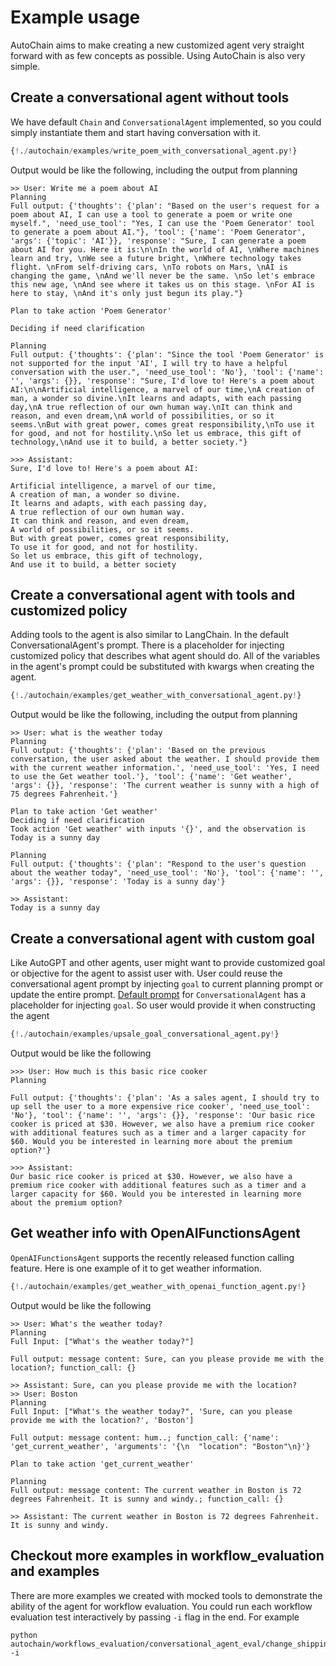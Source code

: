 # Example usage

AutoChain aims to make creating a new customized agent very straight forward with as few
concepts as possible. Using AutoChain is also very simple.

## Create a conversational agent without tools

We have default `Chain` and `ConversationalAgent` implemented, so you could simply instantiate
them and start having conversation with it.

```python
{!./autochain/examples/write_poem_with_conversational_agent.py!}
```
Output would be like the following, including the output from planning
```text
>> User: Write me a poem about AI
Planning
Full output: {'thoughts': {'plan': "Based on the user's request for a poem about AI, I can use a tool to generate a poem or write one myself.", 'need_use_tool': "Yes, I can use the 'Poem Generator' tool to generate a poem about AI."}, 'tool': {'name': 'Poem Generator', 'args': {'topic': 'AI'}}, 'response': "Sure, I can generate a poem about AI for you. Here it is:\n\nIn the world of AI, \nWhere machines learn and try, \nWe see a future bright, \nWhere technology takes flight. \nFrom self-driving cars, \nTo robots on Mars, \nAI is changing the game, \nAnd we'll never be the same. \nSo let's embrace this new age, \nAnd see where it takes us on this stage. \nFor AI is here to stay, \nAnd it's only just begun its play."}

Plan to take action 'Poem Generator'

Deciding if need clarification

Planning
Full output: {'thoughts': {'plan': "Since the tool 'Poem Generator' is not supported for the input 'AI', I will try to have a helpful conversation with the user.", 'need_use_tool': 'No'}, 'tool': {'name': '', 'args': {}}, 'response': "Sure, I'd love to! Here's a poem about AI:\n\nArtificial intelligence, a marvel of our time,\nA creation of man, a wonder so divine.\nIt learns and adapts, with each passing day,\nA true reflection of our own human way.\nIt can think and reason, and even dream,\nA world of possibilities, or so it seems.\nBut with great power, comes great responsibility,\nTo use it for good, and not for hostility.\nSo let us embrace, this gift of technology,\nAnd use it to build, a better society."}

>>> Assistant:
Sure, I'd love to! Here's a poem about AI:

Artificial intelligence, a marvel of our time,
A creation of man, a wonder so divine.
It learns and adapts, with each passing day,
A true reflection of our own human way.
It can think and reason, and even dream,
A world of possibilities, or so it seems.
But with great power, comes great responsibility,
To use it for good, and not for hostility.
So let us embrace, this gift of technology,
And use it to build, a better society
```

## Create a conversational agent with tools and customized policy

Adding tools to the agent is also similar to LangChain. In the default ConversationalAgent's
prompt. There is a placeholder for injecting customized policy that describes what agent should
do. All of the variables in the agent's prompt could be substituted with kwargs when creating
the agent.

```python
{!./autochain/examples/get_weather_with_conversational_agent.py!}
```
Output would be like the following, including the output from planning
```text
>> User: what is the weather today
Planning
Full output: {'thoughts': {'plan': 'Based on the previous conversation, the user asked about the weather. I should provide them with the current weather information.', 'need_use_tool': 'Yes, I need to use the Get weather tool.'}, 'tool': {'name': 'Get weather', 'args': {}}, 'response': 'The current weather is sunny with a high of 75 degrees Fahrenheit.'}

Plan to take action 'Get weather'
Deciding if need clarification
Took action 'Get weather' with inputs '{}', and the observation is Today is a sunny day

Planning
Full output: {'thoughts': {'plan': "Respond to the user's question about the weather today", 'need_use_tool': 'No'}, 'tool': {'name': '', 'args': {}}, 'response': 'Today is a sunny day'}

>> Assistant:
Today is a sunny day
```

## Create a conversational agent with custom goal

Like AutoGPT and other agents, user might want to provide customized goal or objective for the 
agent to assist user with. User could reuse the conversational agent prompt by injecting `goal` 
to current planning prompt or update the entire prompt. [Default prompt](./autochain/agent/conversational_agent/prompt.py) for 
`ConversationalAgent` has a placeholder for injecting `goal`. So user would provide it when 
constructing the agent

```python
{!./autochain/examples/upsale_goal_conversational_agent.py!}
```

Output would be like the following
```text
>>> User: How much is this basic rice cooker
Planning

Full output: {'thoughts': {'plan': 'As a sales agent, I should try to up sell the user to a more expensive rice cooker', 'need_use_tool': 'No'}, 'tool': {'name': '', 'args': {}}, 'response': 'Our basic rice cooker is priced at $30. However, we also have a premium rice cooker with additional features such as a timer and a larger capacity for $60. Would you be interested in learning more about the premium option?'}

>>> Assistant:
Our basic rice cooker is priced at $30. However, we also have a premium rice cooker with additional features such as a timer and a larger capacity for $60. Would you be interested in learning more about the premium option?
```

## Get weather info with OpenAIFunctionsAgent

`OpenAIFunctionsAgent` supports the recently released function calling feature. Here is one 
example of it to get weather information. 

```python
{!./autochain/examples/get_weather_with_openai_function_agent.py!}
```

Output would be like the following
```text
>> User: What's the weather today?
Planning
Full Input: ["What's the weather today?"]

Full output: message content: Sure, can you please provide me with the location?; function_call: {}

>> Assistant: Sure, can you please provide me with the location?
>> User: Boston
Planning
Full Input: ["What's the weather today?", 'Sure, can you please provide me with the location?', 'Boston']

Full output: message content: hum..; function_call: {'name': 'get_current_weather', 'arguments': '{\n  "location": "Boston"\n}'}

Plan to take action 'get_current_weather'

Planning
Full output: message content: The current weather in Boston is 72 degrees Fahrenheit. It is sunny and windy.; function_call: {}

>> Assistant: The current weather in Boston is 72 degrees Fahrenheit. It is sunny and windy.
```

## Checkout more examples in workflow_evaluation and examples

There are more examples we created with mocked tools to demonstrate the ability of the agent 
for workflow evaluation.
You could run each workflow evaluation test interactively by passing `-i` flag in
the end. For example

```shell
python autochain/workflows_evaluation/conversational_agent_eval/change_shipping_address_test.py -i
```
